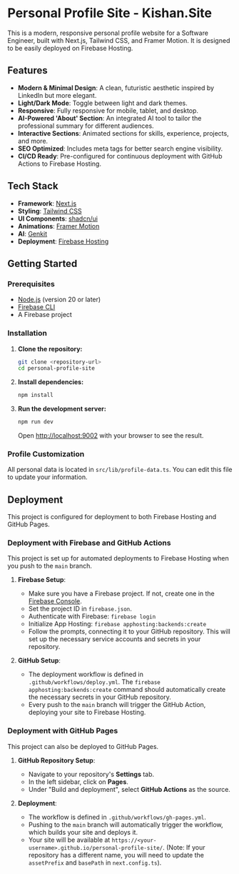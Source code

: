 # Personal Profile Site - Kishan.Site

This is a modern, responsive personal profile website for a Software Engineer, built with Next.js, Tailwind CSS, and Framer Motion. It is designed to be easily deployed on Firebase Hosting.

## Features

- **Modern & Minimal Design**: A clean, futuristic aesthetic inspired by LinkedIn but more elegant.
- **Light/Dark Mode**: Toggle between light and dark themes.
- **Responsive**: Fully responsive for mobile, tablet, and desktop.
- **AI-Powered 'About' Section**: An integrated AI tool to tailor the professional summary for different audiences.
- **Interactive Sections**: Animated sections for skills, experience, projects, and more.
- **SEO Optimized**: Includes meta tags for better search engine visibility.
- **CI/CD Ready**: Pre-configured for continuous deployment with GitHub Actions to Firebase Hosting.

## Tech Stack

- **Framework**: [Next.js](https://nextjs.org/)
- **Styling**: [Tailwind CSS](https://tailwindcss.com/)
- **UI Components**: [shadcn/ui](https://ui.shadcn.com/)
- **Animations**: [Framer Motion](https://www.framer.com/motion/)
- **AI**: [Genkit](https://firebase.google.com/docs/genkit)
- **Deployment**: [Firebase Hosting](https://firebase.google.com/docs/hosting)

## Getting Started

### Prerequisites

- [Node.js](https://nodejs.org/) (version 20 or later)
- [Firebase CLI](https://firebase.google.com/docs/cli)
- A Firebase project

### Installation

1.  **Clone the repository:**
    ```bash
    git clone <repository-url>
    cd personal-profile-site
    ```

2.  **Install dependencies:**
    ```bash
    npm install
    ```

3.  **Run the development server:**
    ```bash
    npm run dev
    ```

    Open [http://localhost:9002](http://localhost:9002) with your browser to see the result.

### Profile Customization

All personal data is located in `src/lib/profile-data.ts`. You can edit this file to update your information.

## Deployment

This project is configured for deployment to both Firebase Hosting and GitHub Pages.

### Deployment with Firebase and GitHub Actions

This project is set up for automated deployments to Firebase Hosting when you push to the `main` branch.

1.  **Firebase Setup**:
    - Make sure you have a Firebase project. If not, create one in the [Firebase Console](https://console.firebase.google.com/).
    - Set the project ID in `firebase.json`.
    - Authenticate with Firebase: `firebase login`
    - Initialize App Hosting: `firebase apphosting:backends:create`
    - Follow the prompts, connecting it to your GitHub repository. This will set up the necessary service accounts and secrets in your repository.

2.  **GitHub Setup**:
    - The deployment workflow is defined in `.github/workflows/deploy.yml`. The `firebase apphosting:backends:create` command should automatically create the necessary secrets in your GitHub repository.
    - Every push to the `main` branch will trigger the GitHub Action, deploying your site to Firebase Hosting.

### Deployment with GitHub Pages

This project can also be deployed to GitHub Pages.

1.  **GitHub Repository Setup**:
    - Navigate to your repository's **Settings** tab.
    - In the left sidebar, click on **Pages**.
    - Under "Build and deployment", select **GitHub Actions** as the source.

2.  **Deployment**:
    - The workflow is defined in `.github/workflows/gh-pages.yml`.
    - Pushing to the `main` branch will automatically trigger the workflow, which builds your site and deploys it.
    - Your site will be available at `https://<your-username>.github.io/personal-profile-site/`. (Note: If your repository has a different name, you will need to update the `assetPrefix` and `basePath` in `next.config.ts`).

